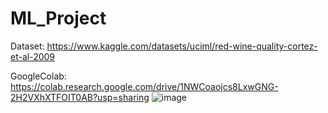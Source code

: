 # ML_Project
Dataset: https://www.kaggle.com/datasets/uciml/red-wine-quality-cortez-et-al-2009

GoogleColab: https://colab.research.google.com/drive/1NWCoaojcs8LxwGNG-2H2VXhXTFOIT0AB?usp=sharing
![image](https://github.com/Britikoos/ML_Project/assets/101356915/e89e1826-734d-4cc1-b9e0-e7f48c53306b)
